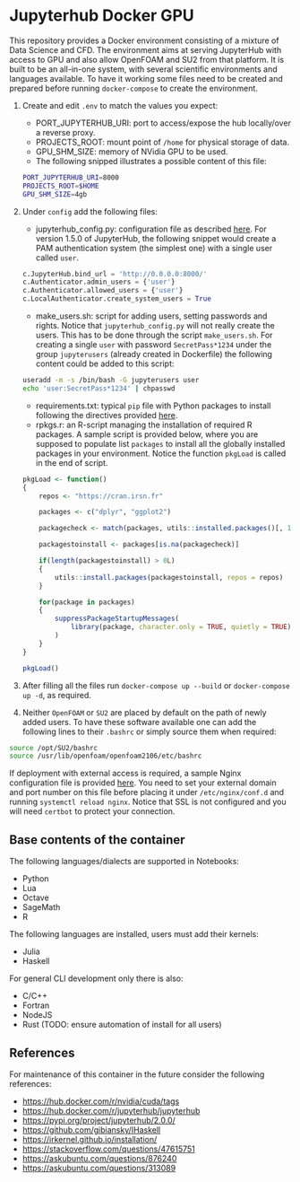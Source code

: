 # Jupyterhub Docker GPU

This repository provides a Docker environment consisting of a mixture of Data Science and CFD. The environment aims at serving JupyterHub with access to GPU and also allow OpenFOAM and SU2 from that platform. It is built to be an all-in-one system, with several scientific environments and languages available. To have it working some files need to be created and prepared before running `docker-compose` to create the environment.

1. Create and edit `.env` to match the values you expect:
    - PORT_JUPYTERHUB_URI: port to access/expose the hub locally/over a reverse proxy.
    - PROJECTS_ROOT: mount point of `/home` for physical storage of data.
    - GPU_SHM_SIZE: memory of NVidia GPU to be used.
    - The following snipped illustrates a possible content of this file:
    ```bash
    PORT_JUPYTERHUB_URI=8000
    PROJECTS_ROOT=$HOME
    GPU_SHM_SIZE=4gb
    ```

1. Under `config` add the following files:
    - jupyterhub_config.py: configuration file as described [here](https://jupyterhub.readthedocs.io/en/stable/reference/config-reference.html). For version 1.5.0 of JupyterHub, the following snippet would create a PAM authentication system (the simplest one) with a single user called `user`.
    ```python
    c.JupyterHub.bind_url = 'http://0.0.0.0:8000/'
    c.Authenticator.admin_users = {'user'}
    c.Authenticator.allowed_users = {'user'}
    c.LocalAuthenticator.create_system_users = True
    ```
    - make_users.sh: script for adding users, setting passwords and rights. Notice that `jupyterhub_config.py` will not really create the users. This has to be done through the script `make_users.sh`. For creating a single `user` with password `SecretPass*1234` under the group `jupyterusers` (already created in Dockerfile) the following content could be added to this script:
    ```bash
    useradd -m -s /bin/bash -G jupyterusers user
    echo 'user:SecretPass*1234' | chpasswd
    ```
    - requirements.txt: typical `pip` file with Python packages to install following the directives provided [here](https://pip.pypa.io/en/stable/cli/pip_install/#requirement-specifiers).
    - rpkgs.r: an R-script managing the installation of required R packages. A sample script is provided below, where you are supposed to populate list `packages` to install all the globally installed packages in your environment. Notice the function `pkgLoad` is called in the end of script.
    ```R
    pkgLoad <- function()
    {
        repos <- "https://cran.irsn.fr"

        packages <- c("dplyr", "ggplot2")

        packagecheck <- match(packages, utils::installed.packages()[, 1])

        packagestoinstall <- packages[is.na(packagecheck)]

        if(length(packagestoinstall) > 0L) 
        {
            utils::install.packages(packagestoinstall, repos = repos)
        }

        for(package in packages) 
        {
            suppressPackageStartupMessages(
                library(package, character.only = TRUE, quietly = TRUE)
            )
        }
    }

    pkgLoad()
    ```

1. After filling all the files run `docker-compose up --build` or `docker-compose up -d`, as required.

1. Neither `OpenFOAM` or `SU2` are placed by default on the path of newly added users. To have these software available one can add the following lines to their `.bashrc` or simply source them when required:

```bash
source /opt/SU2/bashrc
source /usr/lib/openfoam/openfoam2106/etc/bashrc
```

If deployment with external access is required, a sample Nginx configuration file is provided [here](config/jupyterhub.conf). You need to set your external domain and port number on this file before placing it under `/etc/nginx/conf.d` and running `systemctl reload nginx`. Notice that SSL is not configured and you will need `certbot` to protect your connection.

## Base contents of the container

The following languages/dialects are supported in Notebooks:

- Python
- Lua
- Octave
- SageMath
- R

The following languages are installed, users must add their kernels:

- Julia
- Haskell

For general CLI development only there is also:

- C/C++
- Fortran
- NodeJS
- Rust (TODO: ensure automation of install for all users)

## References

For maintenance of this container in the future consider the following references:

- https://hub.docker.com/r/nvidia/cuda/tags
- https://hub.docker.com/r/jupyterhub/jupyterhub
- https://pypi.org/project/jupyterhub/2.0.0/
- https://github.com/gibiansky/IHaskell
- https://irkernel.github.io/installation/
- https://stackoverflow.com/questions/47615751
- https://askubuntu.com/questions/876240
- https://askubuntu.com/questions/313089
